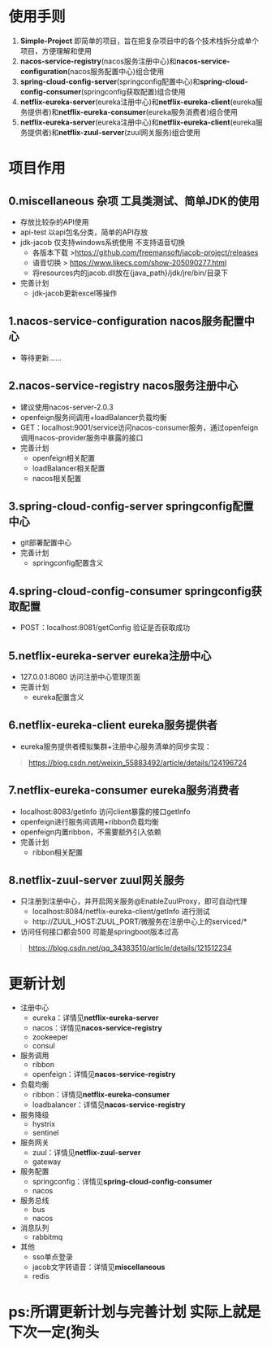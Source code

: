 # 使用手则

1. **Simple-Project** 即简单的项目，旨在把复杂项目中的各个技术栈拆分成单个项目，方便理解和使用
2. **nacos-service-registry**(nacos服务注册中心)和**nacos-service-configuration**(nacos服务配置中心)组合使用
3. **spring-cloud-config-server**(springconfig配置中心)和**spring-cloud-config-consumer**(springconfig获取配置)组合使用
4. **netflix-eureka-server**(eureka注册中心)和**netflix-eureka-client**(eureka服务提供者)和**netflix-eureka-consumer**(eureka服务消费者)组合使用
5. **netflix-eureka-server**(eureka注册中心)和**netflix-eureka-client**(eureka服务提供者)和**netflix-zuul-server**(zuul网关服务)组合使用

# 项目作用

## 0.miscellaneous 杂项 工具类测试、简单JDK的使用
+ 存放比较杂的API使用
+ api-test 以api包名分类，简单的API存放
+ jdk-jacob 仅支持windows系统使用 不支持语音切换
	+ 各版本下载 >https://github.com/freemansoft/jacob-project/releases
	+ 语音切换 > https://www.likecs.com/show-205090277.html
	+ 将resources内的jacob.dll放在{java_path}/jdk/jre/bin/目录下
+ 完善计划
	+ jdk-jacob更新excel等操作

## 1.nacos-service-configuration nacos服务配置中心
+ 等待更新……

## 2.nacos-service-registry nacos服务注册中心
+ 建议使用nacos-server-2.0.3
+ openfeign服务间调用+loadBalancer负载均衡
+ GET：localhost:9001/service访问nacos-consumer服务，通过openfeign调用nacos-provider服务中暴露的接口
+ 完善计划
	+ openfeign相关配置
	+ loadBalancer相关配置
	+ nacos相关配置

## 3.spring-cloud-config-server springconfig配置中心
+ git部署配置中心
+ 完善计划
	+ springconfig配置含义

## 4.spring-cloud-config-consumer springconfig获取配置
+ POST：localhost:8081/getConfig 验证是否获取成功

## 5.netflix-eureka-server eureka注册中心
+ 127.0.0.1:8080 访问注册中心管理页面
+ 完善计划
	+ eureka配置含义

## 6.netflix-eureka-client eureka服务提供者
+ eureka服务提供者模拟集群+注册中心服务清单的同步实现：
> https://blog.csdn.net/weixin_55883492/article/details/124196724

## 7.netflix-eureka-consumer eureka服务消费者
+ localhost:8083/getInfo 访问client暴露的接口getInfo
+ openfeign进行服务间调用+ribbon负载均衡
+ openfeign内置ribbon，不需要额外引入依赖
+ 完善计划
	+ ribbon相关配置

## 8.netflix-zuul-server zuul网关服务
+ 只注册到注册中心，并开启网关服务@EnableZuulProxy，即可自动代理
	+ localhost:8084/netflix-eureka-client/getInfo 进行测试
	+ http://ZUUL_HOST:ZUUL_PORT/微服务在注册中心上的serviced/*
+ 访问任何接口都会500 可能是springboot版本过高
>https://blog.csdn.net/qq_34383510/article/details/121512234
	
# 更新计划
+ 注册中心
	+ eureka：详情见**netflix-eureka-server**
	+ nacos：详情见**nacos-service-registry**
	+ zookeeper
	+ consul
+ 服务调用  
	+ ribbon
	+ openfeign：详情见**nacos-service-registry**
+ 负载均衡
	+ ribbon：详情见**netflix-eureka-consumer**
	+ loadbalancer：详情见**nacos-service-registry**
+ 服务降级
	+ hystrix
	+ sentinel
+ 服务网关
	+ zuul：详情见**netflix-zuul-server**
	+ gateway
+ 服务配置
	+ springconfig：详情见**spring-cloud-config-consumer**
	+ nacos
+ 服务总线
	+ bus
	+ nacos
+ 消息队列
	+ rabbitmq
+ 其他
	+ sso单点登录
	+ jacob文字转语音：详情见**miscellaneous**
	+ redis
	
# ps:所谓更新计划与完善计划 实际上就是下次一定(狗头